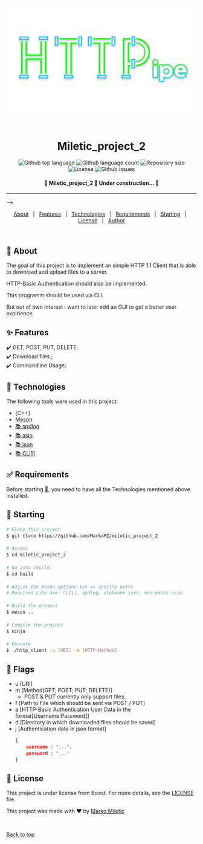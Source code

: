 <div align="center" id="top"> 
  <img src="./doc/HTTPipe.png" alt="Miletic_project_2" />

  &#xa0;

</div>

<h1 align="center">Miletic_project_2</h1>

<p align="center">
  <img alt="Github top language" src="https://img.shields.io/github/languages/top/MarkoMZ/miletic_project_2?color=56BEB8">

  <img alt="Github language count" src="https://img.shields.io/github/languages/count/MarkoMZ/miletic_project_2?color=56BEB8">

  <img alt="Repository size" src="https://img.shields.io/github/repo-size/MarkoMZ/miletic_project_2?color=56BEB8">

  <img alt="License" src="https://img.shields.io/github/license/MarkoMZ/miletic_project_2?color=56BEB8">

  <img alt="Github issues" src="https://img.shields.io/github/issues/MarkoMZ/miletic_project_2?color=56BEB8" />

</p>

<!-- Status -->

<h4 align="center"> 
	🚧  Miletic_project_2 🚀 Under construction...  🚧
</h4> 

<hr> -->

<p align="center">
  <a href="#dart-about">About</a> &#xa0; | &#xa0; 
  <a href="#sparkles-features">Features</a> &#xa0; | &#xa0;
  <a href="#rocket-technologies">Technologies</a> &#xa0; | &#xa0;
  <a href="#white_check_mark-requirements">Requirements</a> &#xa0; | &#xa0;
  <a href="#checkered_flag-starting">Starting</a> &#xa0; | &#xa0;
  <a href="#memo-license">License</a> &#xa0; | &#xa0;
  <a href="https://github.com/MarkoMZ" target="_blank">Author</a>
</p>

<br>

## :dart: About ##

The goal of this project is to implement an simple HTTP 1.1 Client that is able to download and upload files to a server.

HTTP-Basic Authentication should also be implemented.

This programm should be used via CLI.

But out of own interest i want to later add an GUI to get a better user expirience.

## :sparkles: Features ##

:heavy_check_mark: GET, POST, PUT, DELETE;\
:heavy_check_mark: Download files.;\
:heavy_check_mark: Commandline Usage;

## :rocket: Technologies ##

The following tools were used in this project:

- [C++]
- [Meson](https://mesonbuild.com/)
- [:books: spdlog](https://github.com/gabime/spdlog)
- [:books: asio](https://think-async.com/Asio)
- [:books: json](https://github.com/nlohmann/json)
- [:books: CLI11](https://github.com/CLIUtils/CLI11)

## :white_check_mark: Requirements ##

Before starting :checkered_flag:, you need to have all the Technologies mentioned above installed.

## :checkered_flag: Starting ##

```bash
# Clone this project
$ git clone https://github.com/MarkoMZ/miletic_project_2

# Access
$ cd miletic_project_2

# Go into /build
$ cd build

# Adjust the meson_options.txt => specify paths
# Required Libs are: CLI11, spdlog, nlohmann json, non-boost asio

# Build the project
$ meson ..

# Compile the project
$ ninja

# Execute
$ ./http_client -u [URI] -m [HTTP-Method]

```

## :triangular_flag_on_post: Flags ##
- u [URI]
- m [Method(GET; POST; PUT; DELETE)]
    - POST & PUT currently only support files.
- f [Path to File which should be sent via POST / PUT]
- a [HTTP-Basic Authentication User Data in the format[Username:Password]]
- d [Directory in which downloaded files should be saved]
- j [Authentication data in json format]
    ```json
    {
        username : "...",
        password : "..."
    }
    ```

## :memo: License ##

This project is under license from Boost. For more details, see the [LICENSE](LICENSE.md) file.

This project was made with :heart: by <a href="https://github.com/MarkoMZ" target="_blank">Marko Miletic</a>

&#xa0;

<a href="#top">Back to top</a>
